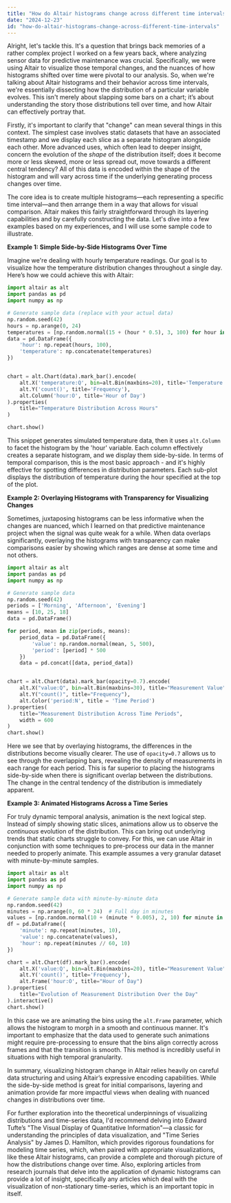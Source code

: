 ```yaml
---
title: "How do Altair histograms change across different time intervals?"
date: "2024-12-23"
id: "how-do-altair-histograms-change-across-different-time-intervals"
---
```


Alright, let's tackle this. It's a question that brings back memories of a rather complex project I worked on a few years back, where analyzing sensor data for predictive maintenance was crucial. Specifically, we were using Altair to visualize those temporal changes, and the nuances of how histograms shifted over time were pivotal to our analysis. So, when we're talking about Altair histograms and their behavior across time intervals, we're essentially dissecting how the distribution of a particular variable evolves. This isn't merely about slapping some bars on a chart; it’s about understanding the story those distributions tell over time, and how Altair can effectively portray that.

Firstly, it's important to clarify that "change" can mean several things in this context. The simplest case involves static datasets that have an associated timestamp and we display each slice as a separate histogram alongside each other. More advanced uses, which often lead to deeper insight, concern the evolution of the *shape* of the distribution itself; does it become more or less skewed, more or less spread out, move towards a different central tendency? All of this data is encoded within the shape of the histogram and will vary across time if the underlying generating process changes over time.

The core idea is to create multiple histograms—each representing a specific time interval—and then arrange them in a way that allows for visual comparison. Altair makes this fairly straightforward through its layering capabilities and by carefully constructing the data. Let's dive into a few examples based on my experiences, and I will use some sample code to illustrate.

**Example 1: Simple Side-by-Side Histograms Over Time**

Imagine we're dealing with hourly temperature readings. Our goal is to visualize how the temperature distribution changes throughout a single day. Here’s how we could achieve this with Altair:

```python
import altair as alt
import pandas as pd
import numpy as np

# Generate sample data (replace with your actual data)
np.random.seed(42)
hours = np.arange(0, 24)
temperatures = [np.random.normal(15 + (hour * 0.5), 3, 100) for hour in hours] # Simulate daily cycle
data = pd.DataFrame({
    'hour': np.repeat(hours, 100),
    'temperature': np.concatenate(temperatures)
})


chart = alt.Chart(data).mark_bar().encode(
    alt.X('temperature:Q', bin=alt.Bin(maxbins=20), title='Temperature (°C)'),
    alt.Y('count()', title='Frequency'),
    alt.Column('hour:O', title='Hour of Day')
).properties(
    title="Temperature Distribution Across Hours"
)

chart.show()
```

This snippet generates simulated temperature data, then it uses `alt.Column` to facet the histogram by the 'hour' variable. Each column effectively creates a separate histogram, and we display them side-by-side. In terms of temporal comparison, this is the most basic approach - and it's highly effective for spotting differences in distribution parameters. Each sub-plot displays the distribution of temperature during the hour specified at the top of the plot.

**Example 2: Overlaying Histograms with Transparency for Visualizing Changes**

Sometimes, juxtaposing histograms can be less informative when the changes are nuanced, which I learned on that predictive maintenance project when the signal was quite weak for a while. When data overlaps significantly, overlaying the histograms with transparency can make comparisons easier by showing which ranges are dense at some time and not others.

```python
import altair as alt
import pandas as pd
import numpy as np

# Generate sample data
np.random.seed(42)
periods = ['Morning', 'Afternoon', 'Evening']
means = [10, 25, 18]
data = pd.DataFrame()

for period, mean in zip(periods, means):
    period_data = pd.DataFrame({
        'value': np.random.normal(mean, 5, 500),
        'period': [period] * 500
    })
    data = pd.concat([data, period_data])


chart = alt.Chart(data).mark_bar(opacity=0.7).encode(
    alt.X("value:Q", bin=alt.Bin(maxbins=30), title="Measurement Value"),
    alt.Y("count()", title="Frequency"),
    alt.Color('period:N', title = 'Time Period')
).properties(
    title="Measurement Distribution Across Time Periods",
    width = 600
)
chart.show()
```
Here we see that by overlaying histograms, the differences in the distributions become visually clearer. The use of `opacity=0.7` allows us to see through the overlapping bars, revealing the density of measurements in each range for each period. This is far superior to placing the histograms side-by-side when there is significant overlap between the distributions. The change in the central tendency of the distribution is immediately apparent.

**Example 3: Animated Histograms Across a Time Series**

For truly dynamic temporal analysis, animation is the next logical step. Instead of simply showing static slices, animations allow us to observe the *continuous* evolution of the distribution. This can bring out underlying trends that static charts struggle to convey. For this, we can use Altair in conjunction with some techniques to pre-process our data in the manner needed to properly animate. This example assumes a very granular dataset with minute-by-minute samples.

```python
import altair as alt
import pandas as pd
import numpy as np

# Generate sample data with minute-by-minute data
np.random.seed(42)
minutes = np.arange(0, 60 * 24)  # Full day in minutes
values = [np.random.normal(10 + (minute * 0.005), 2, 10) for minute in minutes]
df = pd.DataFrame({
    'minute': np.repeat(minutes, 10),
    'value': np.concatenate(values),
    'hour': np.repeat(minutes // 60, 10)
})

chart = alt.Chart(df).mark_bar().encode(
    alt.X('value:Q', bin=alt.Bin(maxbins=20), title="Measurement Value"),
    alt.Y('count()', title='Frequency'),
    alt.Frame('hour:O', title="Hour of Day")
).properties(
    title="Evolution of Measurement Distribution Over the Day"
).interactive()
chart.show()

```
In this case we are animating the bins using the `alt.Frame` parameter, which allows the histogram to morph in a smooth and continuous manner. It's important to emphasize that the data used to generate such animations might require pre-processing to ensure that the bins align correctly across frames and that the transition is smooth. This method is incredibly useful in situations with high temporal granularity.

In summary, visualizing histogram change in Altair relies heavily on careful data structuring and using Altair’s expressive encoding capabilities. While the side-by-side method is great for initial comparisons, layering and animation provide far more impactful views when dealing with nuanced changes in distributions over time.

For further exploration into the theoretical underpinnings of visualizing distributions and time-series data, I'd recommend delving into Edward Tufte’s "The Visual Display of Quantitative Information"—a classic for understanding the principles of data visualization, and "Time Series Analysis" by James D. Hamilton, which provides rigorous foundations for modeling time series, which, when paired with appropriate visualizations, like these Altair histograms, can provide a complete and thorough picture of how the distributions change over time. Also, exploring articles from research journals that delve into the application of dynamic histograms can provide a lot of insight, specifically any articles which deal with the visualization of non-stationary time-series, which is an important topic in itself.
